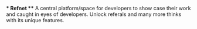 **\* Refnet
\*\*** A central platform/space for developers to show case their work and caught in eyes of developers. Unlock referals and many more thinks with its unique features.
